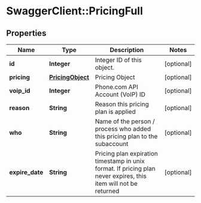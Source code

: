 # SwaggerClient::PricingFull

## Properties
Name | Type | Description | Notes
------------ | ------------- | ------------- | -------------
**id** | **Integer** | Integer ID of this object. | [optional] 
**pricing** | [**PricingObject**](PricingObject.md) | Pricing Object | [optional] 
**voip_id** | **Integer** | Phone.com API Account (VoIP) ID | [optional] 
**reason** | **String** | Reason this pricing plan is applied | [optional] 
**who** | **String** | Name of the person / process who added this pricing plan to the subaccount | [optional] 
**expire_date** | **String** | Pricing plan expiration timestamp in unix format. If pricing plan never expires, this item will not be returned | [optional] 


